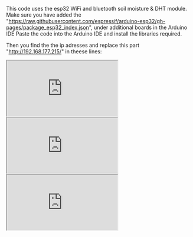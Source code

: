This code uses the esp32 WiFi and bluetooth soil moisture & DHT module.
Make sure you have added the "https://raw.githubusercontent.com/espressif/arduino-esp32/gh-pages/package_esp32_index.json", under additional boards in the Arduino IDE
Paste the code into the Arduino IDE and install the libraries required.

Then you find the the ip adresses and replace this part "http://192.168.177.215/" in theese lines: 
<iframe src="http://192.168.177.215/" title="ESP32 - Sensor 1"></iframe>
  <iframe src="http://192.168.177.52/" title="ESP32 - Sensor 2"></iframe>
  <iframe src="http://192.168.177.32/" title="ESP32 - Sensor 3"></iframe>
